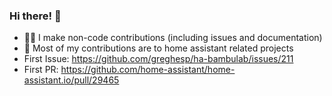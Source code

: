 ### Hi there! 👋

 - 👨‍💻 I make non-code contributions (including issues and documentation)
 - 🏡 Most of my contributions are to home assistant related projects
 - First Issue: https://github.com/greghesp/ha-bambulab/issues/211
 - First PR: https://github.com/home-assistant/home-assistant.io/pull/29465

<!--
**Scoop2389/Scoop2389** is a ✨ _special_ ✨ repository because its `README.md` (this file) appears on your GitHub profile.

Here are some ideas to get you started:

- 🔭 I’m currently working on ...
- 🌱 I’m currently learning ...
- 👯 I’m looking to collaborate on ...
- 🤔 I’m looking for help with ...
- 💬 Ask me about ...
- 📫 How to reach me: ...
- 😄 Pronouns: ...
- ⚡ Fun fact: ...
-->

